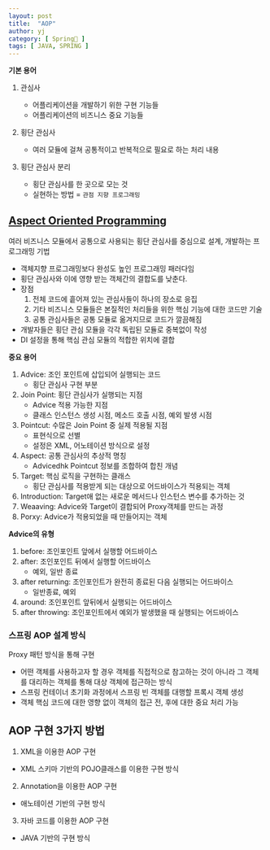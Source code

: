 ```yaml
---
layout: post
title:  "AOP"
author: yj
category: [ Spring🌱 ]
tags: [ JAVA, SPRING ]
---
```


**기본 용어**

1. 관심사
    - 어플리케이션을 개발하기 위한 구현 기능들
    - 어플리케이션의 비즈니스 중요 기능들

2. 횡단 관심사
    - 여러 모듈에 걸쳐 공통적이고 반복적으로 필요로 하는 처리 내용

3. 횡단 관심사 분리
    - 횡단 관심사를 한 곳으로 모는 것
    - 실현하는 방법 = `관점 지향 프로그래밍`

## <a href="#">Aspect Oriented Programming</a>

여러 비즈니스 모듈에서 공통으로 사용되는 횡단 관심사를 중심으로 설계, 개발하는 프로그래밍 기법
- 객체지향 프로그래밍보다 완성도 높인 프로그래밍 패러다임
- 횡단 관심사와 이에 영향 받는 객체간의 결합도를 낮춘다.
- 장점
    1. 전체 코드에 흩어져 있는 관심사들이 하나의 장소로 응집
    2. 기타 비즈니스 모듈들은 본질적인 처리들을 위한 핵심 기능에 대한 코드만 기술
    3. 공통 관심사들은 공통 모듈로 옮겨지므로 코드가 깔끔해짐
- 개발자들은 횡단 관심 모듈을 각각 독립된 모듈로 중복없이 작성
- DI 설정을 통해 핵심 관심 모듈의 적합한 위치에 결합

**중요 용어**

1. Advice: 조인 포인트에 삽입되어 실행되는 코드
    - 횡단 관심사 구현 부분
2. Join Point: 횡단 관심사가 실행되는 지점
    - Advice 적용 가능한 지점
    - 클래스 인스턴스 생성 시점, 메소드 호출 시점, 예외 발생 시점
3. Pointcut: 수많은 Join Point 중 실제 적용될 지점
    - 표현식으로 선별
    - 설정은 XML, 어노테이션 방식으로 설정
4. Aspect: 공통 관심사의 추상적 명칭
    - Advicedhk Pointcut 정보를 조합하여 합친 개념
5. Target: 핵심 로직을 구현하는 클래스
    - 횡단 관심사를 적용받게 되는 대상으로 어드바이스가 적용되는 객체
6. Introduction: Target애 없는 새로운 메서드나 인스턴스 변수를 추가하는 것
7. Weaaving: Advice와 Target이 결합되어 Proxy객체를 만드는 과정
8. Porxy: Advice가 적용되었을 때 만들어지는 객체

**Advice의 유형**

1. before: 조인포인트 앞에서 실행할 어드바이스
2. after: 조인포인트 뒤에서 실행할 어드바이스
    - 예외, 일반 종료
3. after returning: 조인포인트가 완전히 종료된 다음 실행되는 어드바이스
    - 일반종료, 예외
4. around: 조인포인트 앞뒤에서 실행되는 어드바이스
5. after throwing: 조인포인트에서 예외가 발생했을 때 실행되는 어드바이스

### 스프링 AOP 설계 방식

Proxy 패턴 방식을 통해 구현
- 어떤 객체를 사용하고자 할 경우 객체를 직접적으로 참고하는 것이 아니라 그 객체를 대리하는 객체를 통해 대상 객체에 접근하는 방식
- 스프링 컨테이너 초기화 과정에서 스프링 빈 객체를 대행할 프록시 객체 생성
- 객체 핵심 코드에 대한 영향 없이 객체의 접근 전, 후에 대한 중요 처리 가능

## AOP 구현 3가지 방법

1. XML을 이용한 AOP 구현
- XML 스키마 기반의 POJO클래스를 이용한 구현 방식

2. Annotation을 이용한 AOP 구현
- 애노테이션 기반의 구현 방식

3. 자바 코드를 이용한 AOP 구현
- JAVA 기반의 구현 방식